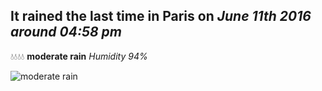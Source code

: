## It rained the last time in Paris on *June 11th 2016 around 04:58 pm*
💧💧💧💧  **moderate rain** *Humidity 94%*

![moderate rain](http://openweathermap.org/img/w/10d.png)
